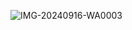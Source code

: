 

![IMG-20240916-WA0003](https://github.com/user-attachments/assets/1a028bfc-40c3-49ed-b501-de1ace0e3c3e)
